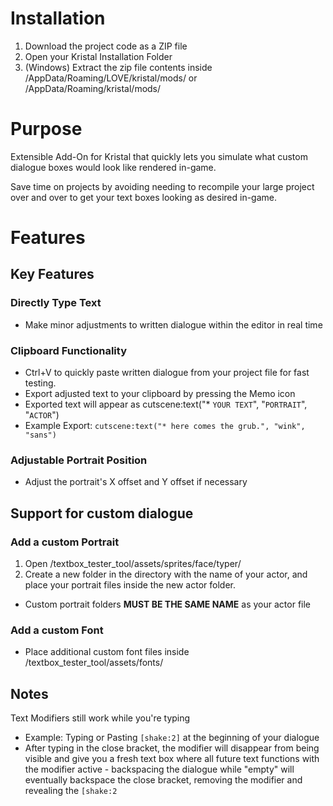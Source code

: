 # Installation

1) Download the project code as a ZIP file
2) Open your Kristal Installation Folder
3) (Windows) Extract the zip file contents inside /AppData/Roaming/LOVE/kristal/mods/ or /AppData/Roaming/kristal/mods/

# Purpose

Extensible Add-On for Kristal that quickly lets you simulate what custom dialogue boxes would look like rendered in-game.

Save time on projects by avoiding needing to recompile your large project over and over to get your text boxes looking as desired in-game.
# Features

## Key Features
### Directly Type Text
- Make minor adjustments to written dialogue within the editor in real time
### Clipboard Functionality
- Ctrl+V to quickly paste written dialogue from your project file for fast testing.
- Export adjusted text to your clipboard  by pressing the Memo icon
- Exported text will appear as cutscene:text("* `YOUR TEXT`", "`PORTRAIT`", "`ACTOR`")
- Example Export: `cutscene:text("* here comes the grub.", "wink", "sans")`
### Adjustable Portrait Position
- Adjust the portrait's X offset and Y offset if necessary

## Support for custom dialogue
### Add a custom Portrait
1) Open /textbox_tester_tool/assets/sprites/face/typer/
2) Create a new folder in the directory with the name of your actor, and place your portrait files inside the new actor folder.
- Custom portrait folders **MUST BE THE SAME NAME** as your actor file
### Add a custom Font
- Place additional custom font files inside /textbox_tester_tool/assets/fonts/

## Notes

Text Modifiers still work while you're typing
- Example: Typing or Pasting `[shake:2]` at the beginning of your dialogue
- After typing in the close bracket, the modifier will disappear from being visible and give you a fresh text box where all future text functions with the modifier active - backspacing the dialogue while "empty" will eventually backspace the close bracket, removing the modifier and revealing the `[shake:2`
